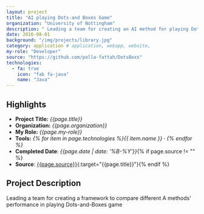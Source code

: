 ```yaml
---
layout: project
title: "AI playing Dots-and Boxes Game"
organization: "University of Nottingham"
description: " Leading a team for creating an AI method for playing Dots-and-Boxes game."
date: 2016-08-01
background: "/img/projects/library.jpg"
category: application # application, webapp, website,
my-role: "Developer"
source: "https://github.com/polla-fattah/DotsBoxs"
technologies:
  - fa: true
    icon: "fab fa-java"
    name: "Java"
---
```


## Highlights

- **Project Title:** _{{page.title}}_
- **Organization:** _{{page.organization}}_
- **My Role:** _{{page.my-role}}_
- **Tools:** _{% for item in page.technologies %}{{ item.name }}&nbsp;&middot;&nbsp;{% endfor %}_
- **Completed Date**: _{{page.date  | date: '%B-%Y'}}_{% if page.source != "" %}
- **Source**: [{{page.source}}]({{page.source}}){:target="{{page.title}}"}{% endif %}

## Project Description

Leading a team for creating a framework to compare different A methods' performance in playing Dots-and-Boxes game
